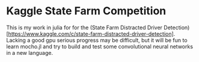 # Kaggle State Farm Competition

This is my work in julia for for the (State Farm Distracted Driver Detection)[https://www.kaggle.com/c/state-farm-distracted-driver-detection].  Lacking a good gpu serious progress may be difficult, but it will be fun to learn mocho.jl and try to build and test some convolutional neural networks in a new language.
